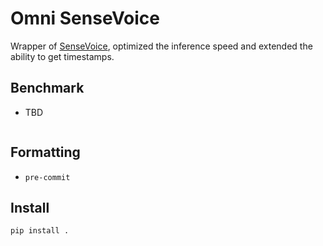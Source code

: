 # Omni SenseVoice

Wrapper of [SenseVoice](https://github.com/FunAudioLLM/SenseVoice), optimized the inference speed and extended the ability to get timestamps.

## Benchmark
* TBD
```

```

## Formatting
* `pre-commit`

## Install
```
pip install .
```

